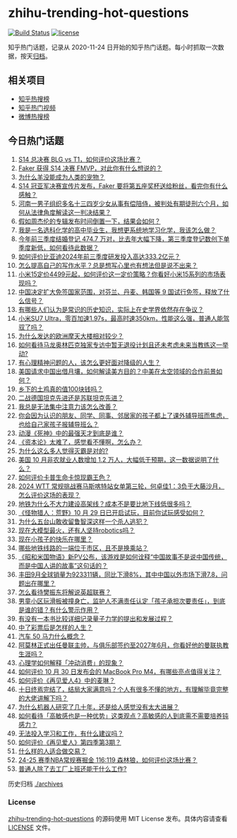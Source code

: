 # zhihu-trending-hot-questions

[![Build Status](https://github.com/justjavac/zhihu-trending-hot-questions/workflows/ci/badge.svg?branch=master)](https://github.com/justjavac/zhihu-trending-hot-questions/actions)
[![license](https://img.shields.io/github/license/justjavac/zhihu-trending-hot-questions)](https://github.com/justjavac/zhihu-trending-hot-questions/blob/master/LICENSE)

知乎热门话题，记录从 2020-11-24
日开始的知乎热门话题。每小时抓取一次数据，按天[归档](./archives)。

## 相关项目

- [知乎热搜榜](https://github.com/justjavac/zhihu-trending-top-search)
- [知乎热门视频](https://github.com/justjavac/zhihu-trending-hot-video)
- [微博热搜榜](https://github.com/justjavac/weibo-trending-hot-search)

## 今日热门话题

<!-- BEGIN -->
<!-- 最后更新时间 Sun Nov 03 2024 06:17:33 GMT+0800 (China Standard Time) -->

1. [S14 总决赛 BLG vs T1，如何评价这场比赛？](https://www.zhihu.com/question/2931053715)
1. [Faker 获得 S14 决赛 FMVP，对此你有什么想说的？](https://www.zhihu.com/question/2946350216)
1. [为什么羊没能成为人类的宠物？](https://www.zhihu.com/question/275449005)
1. [S14 冠亚军决赛宣传片发布，Faker 要将第五座奖杯送给粉丝，看完你有什么感触？](https://www.zhihu.com/question/2903953452)
1. [河南一男子组织多名十三四岁少女从事有偿陪侍，被判处有期徒刑六个月，如何从法律角度解读这一判决结果？](https://www.zhihu.com/question/2597169531)
1. [假如周杰伦的专辑发布时间倒置一下，结果会如何？](https://www.zhihu.com/question/705790836)
1. [我是一名选科化学的高中毕业生，我想更系统地学习化学，我该怎么做？](https://www.zhihu.com/question/658474076)
1. [今年前三季度结婚登记 474.7 万对，比去年大幅下降，第三季度登记数创下单季度新低，如何看待此数据？](https://www.zhihu.com/question/2827501571)
1. [如何评价比亚迪2024年前三季度研发投入高达333.2亿元？](https://www.zhihu.com/question/2800162301)
1. [怎么提高自己的写作水平？总是想写心里也有想法但是说不出来？](https://www.zhihu.com/question/2730255037)
1. [小米15定价4499元起，如何评价这一定价策略？你看好小米15系列的市场表现吗？](https://www.zhihu.com/question/2500101560)
1. [中国决定扩大免签国家范围，对芬兰、丹麦、韩国等 9 国试行免签，释放了什么信号？](https://www.zhihu.com/question/2827866040)
1. [有哪些人们认为是常识的历史知识，实际上在史学界依然存在争议？](https://www.zhihu.com/question/660981529)
1. [小米SU7 Ultra，零百加速1.97s，最高时速350km，性能这么强，普通人能驾驭了吗？](https://www.zhihu.com/question/2575279277)
1. [为什么发达的欧洲摩天大楼相对较少？](https://www.zhihu.com/question/30399941)
1. [如何看待马龙奥林匹克独家专访中暂无退役计划且还未考虑未来当教练这一举动?](https://www.zhihu.com/question/2837384109)
1. [有心理精神问题的人，该怎么更好面对降级的人生？](https://www.zhihu.com/question/2227501826)
1. [美国请求中国出借月壤，如何解读美方目的？中美在太空领域的合作前景如何？](https://www.zhihu.com/question/2067034592)
1. [乡下的土鸡真的值100块钱吗？](https://www.zhihu.com/question/291030601)
1. [二战德国坦克先进还是苏联坦克先进？](https://www.zhihu.com/question/60654698)
1. [我总是无法集中注意力该怎么改善？](https://www.zhihu.com/question/2399661947)
1. [你会因为认识的朋友、同学、同事、邻居家的孩子都上了课外辅导班而焦虑，也给自己家孩子报辅导班么？](https://www.zhihu.com/question/2191432357)
1. [动漫《死神》中的最强天才到底是谁？](https://www.zhihu.com/question/550357135)
1. [《资本论》太难了，感觉看不懂啊，怎么办？](https://www.zhihu.com/question/1784529860)
1. [为什么这么多人觉得灭霸是对的?](https://www.zhihu.com/question/446877300)
1. [美国 10 月非农就业人数增加 1.2 万人，大幅低于预期，这一数据说明了什么？](https://www.zhihu.com/question/2881110372)
1. [如何评价卡普生命卡惊现霸王色？](https://www.zhihu.com/question/2793388886)
1. [2024 WTT 常规挑战赛马斯喀特站女单第三轮，何卓佳1：3负于大藤沙月，怎么评价这场的表现？](https://www.zhihu.com/question/2812699465)
1. [地铁为什么不大力建设高架线？成本不是要比地下线低很多吗？](https://www.zhihu.com/question/37876577)
1. [《怪物猎人：荒野》10 月 29 日已开启试玩，目前你试玩感受如何？](https://www.zhihu.com/question/2443683625)
1. [为什么五台山敢收留鲁智深这样一个杀人逃犯？](https://www.zhihu.com/question/2768861420)
1. [现在大模型最火，还有人坚持robotics吗？](https://www.zhihu.com/question/635205609)
1. [现在小孩子的快乐在哪里？](https://www.zhihu.com/question/2831741123)
1. [哪些地铁线路的一端位于市区，且不是换乘站？](https://www.zhihu.com/question/565403731)
1. [《昭和米国物语》新PV公布，该游戏是如何诠释“中国故事不是说中国传统，而是中国人讲的故事”这句话的？](https://www.zhihu.com/question/2779510903)
1. [丰田9月全球销量为923311辆，同比下滑8%，其中中国以外市场下滑7.8，问题出在哪里？](https://www.zhihu.com/question/2621213159)
1. [怎么看待樊振东将解说英超联赛？](https://www.zhihu.com/question/2888070687)
1. [男童小区玩滑板被撞身亡，监护人不满责任认定「孩子承担次要责任」，到底是谁的错？有什么警示作用？](https://www.zhihu.com/question/2603800573)
1. [有没有一本书比较详细记录量子力学的提出和发展过程？](https://www.zhihu.com/question/2576241628)
1. [中了彩票后是怎样的人生？](https://www.zhihu.com/question/456468625)
1. [汽车 50 马力什么概念？](https://www.zhihu.com/question/1532456514)
1. [阿莫林正式出任曼联主帅，与俱乐部签约至2027年6月，你看好他的曼联执教生涯吗？](https://www.zhihu.com/question/2824280960)
1. [心理学如何解释「冲动消费」的现象？](https://www.zhihu.com/question/2316888272)
1. [如何评价 10 月 30 日发布会的 MacBook Pro M4，有哪些亮点值得关注？](https://www.zhihu.com/question/2620233754)
1. [如何评价《再见爱人4》中的麦琳？](https://www.zhihu.com/question/2829031906)
1. [十日终焉完结了，结局大家满意吗？个人有很多不懂的地方，有理解毕竟完整的大佬讲解下吗？](https://www.zhihu.com/question/2566575646)
1. [为什么机器人研究了几十年，还是给人感觉没有太大进展？](https://www.zhihu.com/question/22056195)
1. [如何看待「高敏感也是一种优势」这类观点？高敏感的人到底需不需要培养钝感力？](https://www.zhihu.com/question/671400747)
1. [无法投入学习和工作，有什么建议吗？](https://www.zhihu.com/question/2837178204)
1. [如何评价《再见爱人》第四季第3期？](https://www.zhihu.com/question/2696140967)
1. [什么样的人适合做交易？](https://www.zhihu.com/question/661810605)
1. [24-25 赛季NBA常规赛掘金 116:119 森林狼，如何评价这场比赛？](https://www.zhihu.com/question/2873677702)
1. [普通人除了去工厂上班还能干什么工作?](https://www.zhihu.com/question/664082081)

<!-- END -->

历史归档 [./archives](./archives)

### License

[zhihu-trending-hot-questions](https://github.com/justjavac/zhihu-trending-hot-questions)
的源码使用 MIT License 发布。具体内容请查看 [LICENSE](./LICENSE) 文件。
